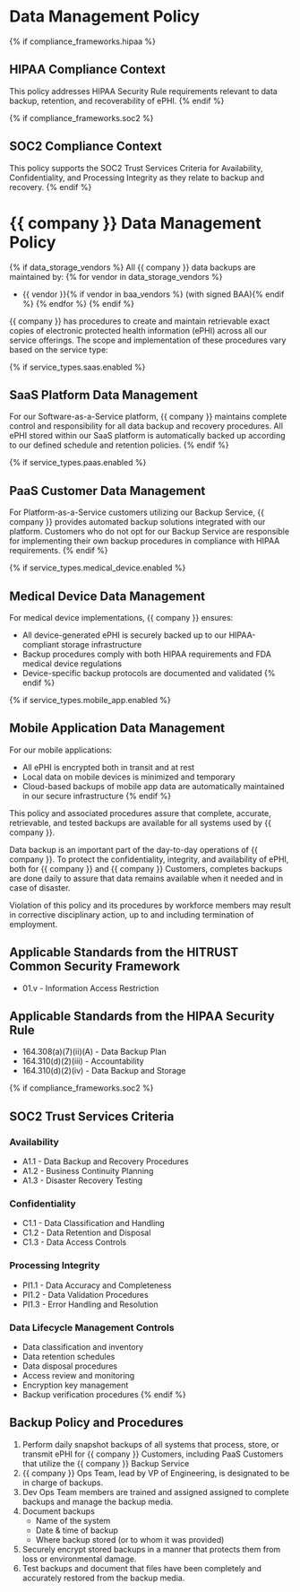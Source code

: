 # Data Management Policy

{% if compliance_frameworks.hipaa %}
## HIPAA Compliance Context
This policy addresses HIPAA Security Rule requirements relevant to data backup, retention, and recoverability of ePHI.
{% endif %}

{% if compliance_frameworks.soc2 %}
## SOC2 Compliance Context
This policy supports the SOC2 Trust Services Criteria for Availability, Confidentiality, and Processing Integrity as they relate to backup and recovery.
{% endif %}

# {{ company }} Data Management Policy

{% if data_storage_vendors %}
All {{ company }} data backups are maintained by:
{% for vendor in data_storage_vendors %}
* {{ vendor }}{% if vendor in baa_vendors %} (with signed BAA){% endif %}
{% endfor %}
{% endif %}

{{ company }} has procedures to create and maintain retrievable exact copies of electronic protected health information (ePHI) across all our service offerings. The scope and implementation of these procedures vary based on the service type:

{% if service_types.saas.enabled %}
## SaaS Platform Data Management
For our Software-as-a-Service platform, {{ company }} maintains complete control and responsibility for all data backup and recovery procedures. All ePHI stored within our SaaS platform is automatically backed up according to our defined schedule and retention policies.
{% endif %}

{% if service_types.paas.enabled %}
## PaaS Customer Data Management
For Platform-as-a-Service customers utilizing our Backup Service, {{ company }} provides automated backup solutions integrated with our platform. Customers who do not opt for our Backup Service are responsible for implementing their own backup procedures in compliance with HIPAA requirements.
{% endif %}

{% if service_types.medical_device.enabled %}
## Medical Device Data Management
For medical device implementations, {{ company }} ensures:
* All device-generated ePHI is securely backed up to our HIPAA-compliant storage infrastructure
* Backup procedures comply with both HIPAA requirements and FDA medical device regulations
* Device-specific backup protocols are documented and validated
{% endif %}

{% if service_types.mobile_app.enabled %}
## Mobile Application Data Management
For our mobile applications:
* All ePHI is encrypted both in transit and at rest
* Local data on mobile devices is minimized and temporary
* Cloud-based backups of mobile app data are automatically maintained in our secure infrastructure
{% endif %}

This policy and associated procedures assure that complete, accurate, retrievable, and tested backups are available for all systems used by {{ company }}.
  
Data backup is an important part of the day-to-day operations of {{ company }}. To protect the confidentiality, integrity, and availability of ePHI, both for {{ company }} and {{ company }} Customers, completes backups are done daily to assure that data remains available when it needed and in case of disaster.

Violation of this policy and its procedures by workforce members may result in corrective disciplinary action, up to and including termination of employment.

## Applicable Standards from the HITRUST Common Security Framework

* 01.v - Information Access Restriction

## Applicable Standards from the HIPAA Security Rule

* 164.308(a)(7)(ii)(A) - Data Backup Plan
* 164.310(d)(2)(iii) - Accountability
* 164.310(d)(2)(iv) - Data Backup and Storage

{% if compliance_frameworks.soc2 %}
## SOC2 Trust Services Criteria

### Availability
* A1.1 - Data Backup and Recovery Procedures
* A1.2 - Business Continuity Planning
* A1.3 - Disaster Recovery Testing

### Confidentiality
* C1.1 - Data Classification and Handling
* C1.2 - Data Retention and Disposal
* C1.3 - Data Access Controls

### Processing Integrity
* PI1.1 - Data Accuracy and Completeness
* PI1.2 - Data Validation Procedures
* PI1.3 - Error Handling and Resolution

### Data Lifecycle Management Controls
* Data classification and inventory
* Data retention schedules
* Data disposal procedures
* Access review and monitoring
* Encryption key management
* Backup verification procedures
{% endif %}

## Backup Policy and Procedures

1. Perform daily snapshot backups of all systems that process, store, or transmit ePHI for {{ company }} Customers, including PaaS Customers that utilize the {{ company }} Backup Service
2. {{ company }} Ops Team, lead by VP of Engineering, is designated to be in charge of backups.
3. Dev Ops Team members are trained and assigned assigned to complete backups and manage the backup media.
4. Document backups 
	* Name of the system
	* Date & time of backup
	* Where backup stored (or to whom it was provided)
5. Securely encrypt stored backups in a manner that protects them from loss or environmental damage.
6. Test backups and document that files have been completely and accurately restored from the backup media.